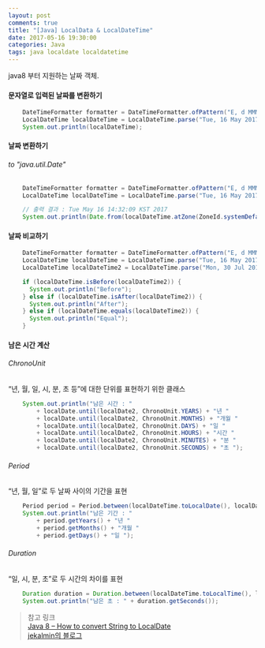 ```yaml
---
layout: post
comments: true
title: "[Java] LocalData & LocalDateTime"
date: 2017-05-16 19:30:00
categories: Java
tags: java localdate localdatetime
---
```


java8 부터 지원하는 날짜 객체.

#### 문자열로 입력된 날짜를 변환하기
```java
    DateTimeFormatter formatter = DateTimeFormatter.ofPattern("E, d MMM yyyy HH:mm:ss Z");
    LocalDateTime localDateTime = LocalDateTime.parse("Tue, 16 May 2017 14:32:09 +0900", formatter);
    System.out.println(localDateTime);
```


#### 날짜 변환하기
###### to "java.util.Date"
```java
    DateTimeFormatter formatter = DateTimeFormatter.ofPattern("E, d MMM yyyy HH:mm:ss Z");
    LocalDateTime localDateTime = LocalDateTime.parse("Tue, 16 May 2017 14:32:09 +0900", formatter);

    // 출력 결과 : Tue May 16 14:32:09 KST 2017
    System.out.println(Date.from(localDateTime.atZone(ZoneId.systemDefault()).toInstant()));
```


#### 날짜 비교하기
```java
    DateTimeFormatter formatter = DateTimeFormatter.ofPattern("E, d MMM yyyy HH:mm:ss Z");
    LocalDateTime localDateTime = LocalDateTime.parse("Tue, 16 May 2017 14:32:09 +0900", formatter);
    LocalDateTime localDateTime2 = LocalDateTime.parse("Mon, 30 Jul 2018 21:32:09 +0900", formatter);

    if (localDateTime.isBefore(localDateTime2)) {
      System.out.println("Before");
    } else if (localDateTime.isAfter(localDateTime2)) {
      System.out.println("After");
    } else if (localDateTime.equals(localDateTime2)) {
      System.out.println("Equal");
    }
```

#### 남은 시간 계산
###### ChronoUnit
“년, 월, 일, 시, 분, 초 등”에 대한 단위를 표현하기 위한 클래스
```java
    System.out.println("남은 시간 : "
        + localDate.until(localDate2, ChronoUnit.YEARS) + "년 "
        + localDate.until(localDate2, ChronoUnit.MONTHS) + "개월 "
        + localDate.until(localDate2, ChronoUnit.DAYS) + "일 "
        + localDate.until(localDate2, ChronoUnit.HOURS) + "시간 "
        + localDate.until(localDate2, ChronoUnit.MINUTES) + "분 "
        + localDate.until(localDate2, ChronoUnit.SECONDS) + "초 ");
```

###### Period
“년, 월, 일”로 두 날짜 사이의 기간을 표현
```java
    Period period = Period.between(localDateTime.toLocalDate(), localDateTime2.toLocalDate());
    System.out.println("남은 기간 : "
        + period.getYears() + "년 "
        + period.getMonths() + "개월 "
        + period.getDays() + "일 ");
```

###### Duration
“일, 시, 분, 초”로 두 시간의 차이를 표현
```java
    Duration duration = Duration.between(localDateTime.toLocalTime(), localDateTime2.toLocalTime());
    System.out.println("남은 초 : " + duration.getSeconds());
```


> 참고 링크  
> [Java 8 – How to convert String to LocalDate](https://www.mkyong.com/java8/java-8-how-to-convert-string-to-localdate/)  
> [jekalmin의 블로그](http://jekalmin.tistory.com/entry/%EC%9E%90%EB%B0%94-18-%EB%82%A0%EC%A7%9C-%EC%A0%95%EB%A6%AC)  
>   
